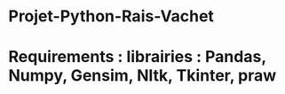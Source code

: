# Projet-Python-Rais-Vachet
# Requirements : librairies : Pandas, Numpy, Gensim, Nltk, Tkinter, praw
